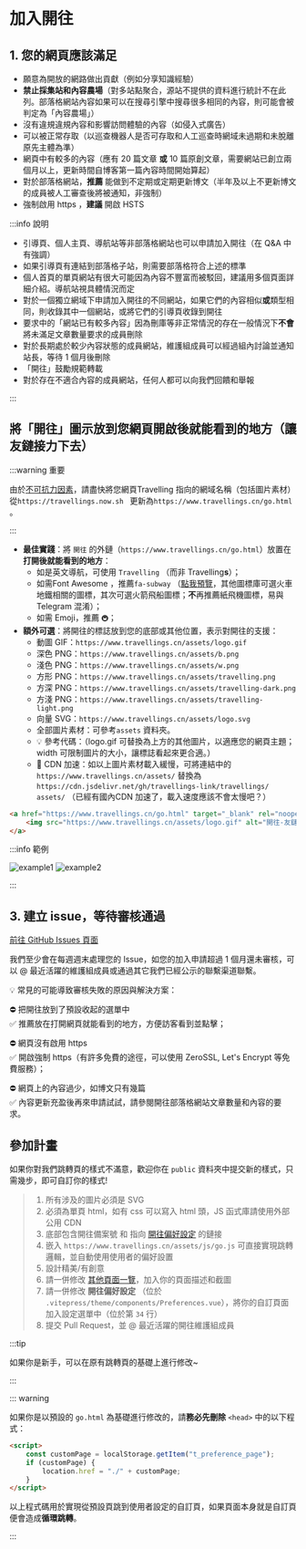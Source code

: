 # 加入開往

## 1. 您的網頁應該滿足

- 願意為開放的網路做出貢獻（例如分享知識經驗）
- **禁止採集站和內容農場**（對多站點聚合，源站不提供的資料進行統計不在此列。部落格網站內容如果可以在搜尋引擎中搜尋很多相同的內容，則可能會被判定為「內容農場」）
- 沒有違規違規內容和影響訪問體驗的內容（如侵入式廣告）
- 可以被正常存取（以巡查機器人是否可存取和人工巡查時網域未過期和未脫離原先主體為準）
- 網頁中有較多的內容（應有 20 篇文章 **或** 10 篇原創文章，需要網站已創立兩個月以上，更新時間自博客第一篇內容時間開始算起）
- 對於部落格網站，**推薦** 能做到不定期或定期更新博文（半年及以上不更新博文的成員被人工審查後將被通知，非強制）
- 強制啟用 https ，**建議** 開啟 HSTS

:::info 說明

- 引導頁、個人主頁、導航站等非部落格網站也可以申請加入開往（在 Q&A 中有強調）
- 如果引導頁有連結到部落格子站，則需要部落格符合上述的標準
- 個人首頁的單頁網站有很大可能因為內容不豐富而被駁回，建議用多個頁面詳細介紹。導航站視具體情況而定
- 對於一個獨立網域下申請加入開往的不同網站，如果它們的內容相似**或**類型相同，則收錄其中一個網站，或將它們的引導頁收錄到開往
- 要求中的「網站已有較多內容」因為刪庫等非正常情況的存在一般情況下**不會**將未滿足文章數量要求的成員刪除
- 對於長期處於較少內容狀態的成員網站，維護組成員可以經過組內討論並通知站長，等待 1 個月後刪除
- 「開往」鼓勵規範轉載
- 對於存在不適合內容的成員網站，任何人都可以向我們回饋和舉報

:::

## 將「開往」圖示放到您網頁**開啟後就能看到的地方**（讓友鏈接力下去）

:::warning 重要

由於[不可抗力因素](https://github.com/travellings-link/travellings/issues/566)，請盡快將您網頁Travelling 指向的網域名稱（包括圖片素材）從`https://travellings.now.sh ` 更新為`https://www.travellings.cn/go.html` 。

:::

- **最佳實踐**：將 `開往` 的外鏈（`https://www.travellings.cn/go.html`）放置在**打開後就能看到的地方**：
  - 如是英文導航，可使用 `Travelling` （而非 Travelling**s**）；
  - 如需Font Awesome ，推薦`fa-subway` （[點我預覽](https://fontawesome.com/icons/subway?style=solid)，其他圖標庫可選火車地鐵相關的圖標，其次可選火箭飛船圖標；**不**再推薦紙飛機圖標，易與Telegram 混淆）；
  - 如需 Emoji，推薦 `🚇`；
- **額外可選**：將開往的標誌放到您的底部或其他位置，表示對開往的支援：
  - 動圖 GIF：`https://www.travellings.cn/assets/logo.gif`
  - 深色 PNG：`https://www.travellings.cn/assets/b.png`
  - 淺色 PNG：`https://www.travellings.cn/assets/w.png`
  - 方形 PNG：`https://www.travellings.cn/assets/travelling.png`
  - 方深 PNG：`https://www.travellings.cn/assets/travelling-dark.png`
  - 方淺 PNG：`https://www.travellings.cn/assets/travelling-light.png`
  - 向量 SVG：`https://www.travellings.cn/assets/logo.svg`
  - 全部圖片素材：可參考`assets` 資料夾。
  - 💡 參考代碼：（logo.gif 可替換為上方的其他圖片，以適應您的網頁主題；width 可限制圖片的大小，讓標誌看起來更合適。）
  - 🚀 CDN 加速：如以上圖片素材載入緩慢，可將連結中的`https://www.travellings.cn/assets/` 替換為`https://cdn.jsdelivr.net/gh/travellings-link/travellings/ assets/` （已經有國內CDN 加速了，載入速度應該不會太慢吧？）

```html
<a href="https://www.travellings.cn/go.html" target="_blank" rel="noopener" title="開往-友鏈接力">
    <img src="https://www.travellings.cn/assets/logo.gif" alt="開往-友鏈接力" width="120">
</a>
```

:::info 範例

![example1](https://www.travellings.cn/assets/example1.png)
![example2](https://www.travellings.cn/assets/example2.png)

:::

## 3. 建立 issue，等待審核通過

[前往 GitHub Issues 頁面](https://github.com/travellings-link/travellings/issues)

我們至少會在每週週末處理您的 Issue，如您的加入申請超過 1 個月還未審核，可以 @ 最近活躍的維護組成員或通過其它我們已經公示的聯繫渠道聯繫。

💡 常見的可能導致審核失敗的原因與解決方案：

⛔ 把開往放到了預設收起的選單中\
✅ 推薦放在打開網頁就能看到的地方，方便訪客看到並點擊；

⛔ 網頁沒有啟用 https\
✅ 開啟強制 https（有許多免費的途徑，可以使用 ZeroSSL, Let's Encrypt 等免費服務）；

⛔ 網頁上的內容過少，如博文只有幾篇\
✅ 內容更新充盈後再來申請試試，請參閱開往部落格網站文章數量和內容的要求。

## 參加計畫

如果你對我們跳轉頁的樣式不滿意，歡迎你在 `public` 資料夾中提交新的樣式，只需幾步，即可自訂你的樣式!

> 1. 所有涉及的圖片必須是 SVG
> 2. 必須為單頁 html，如有 css 可以寫入 html 頭，JS 函式庫請使用外部公用 CDN
> 3. 底部包含開往備案號 和 指向 [開往偏好設定](https://www.travellings.cn/preference) 的鏈接
> 4. 嵌入 `https://www.travellings.cn/assets/js/go.js` 可直接實現跳轉邏輯，並自動使用使用者的偏好設置
> 5. 設計精美/有創意
> 6. 請一併修改 [其他頁面一覽](https://www.travellings.cn/docs/pages)，加入你的頁面描述和截圖
> 7. 請一併修改 **開往偏好設定** （位於 `.vitepress/theme/components/Preferences.vue`），將你的自訂頁面加入設定選單中（位於第 `34` 行）
> 8. 提交 Pull Request，並 @ 最近活躍的開往維護組成員

:::tip

如果你是新手，可以在原有跳轉頁的基礎上進行修改\~

:::

::: warning

如果你是以預設的 `go.html` 為基礎進行修改的，請**務必先刪除** `<head>` 中的以下程式：

```html
<script>
    const customPage = localStorage.getItem("t_preference_page");
    if (customPage) {
        location.href = "./" + customPage;
    }
</script>
```

以上程式碼用於實現從預設頁跳到使用者設定的自訂頁，如果頁面本身就是自訂頁便會造成**循環跳轉**。

:::
